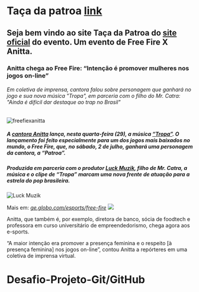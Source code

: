 #  Taça da patroa [link](https://www.cnnbrasil.com.br/entretenimento/anitta-chega-ao-free-fire-intencao-e-promover-mulheres-nos-jogos-on-line/)
## Seja bem vindo ao site Taça da Patroa do **[site oficial](https://www.tacadapatroa.com.br/)** do evento. Um evento de Free Fire X Anitta.

### Anitta chega ao Free Fire: “Intenção é promover mulheres nos jogos on-line”
###### Em coletiva de imprensa, cantora falou sobre personagem que ganhará no jogo e sua nova música "Tropa", em parceria com o filho do Mr. Catra: "Ainda é difícil dar destaque ao trap no Brasil"

![freefiexanitta](https://www.cnnbrasil.com.br/wp-content/uploads/sites/12/2022/06/VLT-filmes-e-The-End-Garena-1.png?w=876&h=484&crop=1)

##### A *[cantora Anitta](https://forasdeserie.com/quem-e-anitta/#:~:text=Larissa%20de%20Macedo%20Machado%2C%20a%20Anitta%2C%20nasceu%20em%2030%20de,o%20vendedor%20mineiro%20Mauro%20Machado.)* lança, nesta quarta-feira (29), a música *[“Tropa”](https://youtu.be/GuPgYXaaIEI)*. O lançamento foi feito especialmente para um dos jogos mais baixados no mundo, o Free Fire, que, no sábado, 2 de julho, ganhará uma personagem da cantora, a “Patroa”.

##### Produzida em parceria com o produtor [Luck Muzik](https://www.cnnbrasil.com.br/entretenimento/anitta-chega-ao-free-fire-intencao-e-promover-mulheres-nos-jogos-on-line/), filho de Mr. Catra, a música e o clipe de “Tropa” marcam uma nova frente de atuação para a estrela do pop brasileira.

![Luck Muzik](https://www.cnnbrasil.com.br/wp-content/uploads/sites/12/2022/06/Caroline-Lima-Garena.jpg?resize=1024,683)

Mais em: *[ge.globo.com/esports/free-fire](https://ge.globo.com/esports/free-fire/noticia/2022/06/13/free-fire-a-patroa-personagem-de-anitta-tem-habilidades-reveladas.ghtml)*
![](https://s2.glbimg.com/AZRT5gk2xd1XFpPEGKNTM1WWuqI=/0x0:1920x1080/984x0/smart/filters:strip_icc()/i.s3.glbimg.com/v1/AUTH_bc8228b6673f488aa253bbcb03c80ec5/internal_photos/bs/2022/L/L/JtMIkDRzqID4XRcgW9mw/taca-da-patroa-final-free-fire-29-42-screenshot.png)

Anitta, que também é, por exemplo, diretora de banco, sócia de foodtech e professora em curso universitário de empreendedorismo, chega agora aos e-sports.

“A maior intenção era promover a presença feminina e o respeito [à presença feminina] nos jogos on-line”, contou Anitta a repórteres em uma coletiva de imprensa virtual.



# Desafio-Projeto-Git/GitHub


